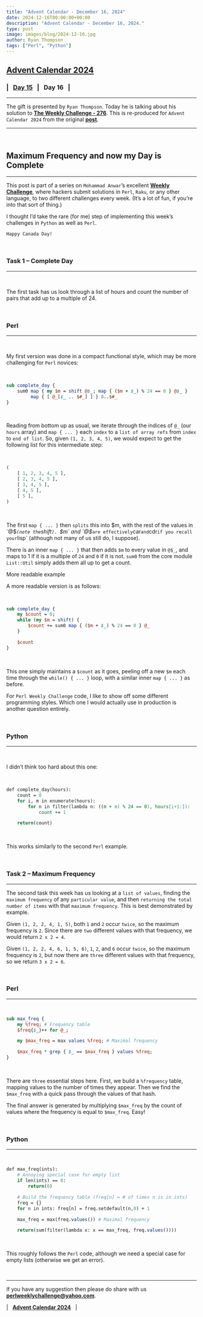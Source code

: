 ```yaml
---
title: "Advent Calendar - December 16, 2024"
date: 2024-12-16T00:00:00+00:00
description: "Advent Calendar - December 16, 2024."
type: post
image: images/blog/2024-12-16.jpg
author: Ryan Thompson
tags: ["Perl", "Python"]
---
```


## [**Advent Calendar 2024**](/blog/advent-calendar-2024)
### | &nbsp; [**Day 15**](/blog/advent-calendar-2024-12-15) &nbsp; | &nbsp; **Day 16** &nbsp; |
***

The gift is presented by `Ryan Thompson`. Today he is talking about his solution to [**The Weekly Challenge - 276**](/blog/perl-weekly-challenge-276). This is re-produced for `Advent Calendar 2024` from the original [**post**](https://ry.ca/2024/07/pwc-276-complete-day-and-maximum-frequency/).

***

<br>

## Maximum Frequency and now my Day is Complete
***

This post is part of a series on `Mohammad Anwar`’s excellent [**Weekly Challenge**](https://theweeklychallenge.org/challenges), where hackers submit solutions in `Perl`, `Raku`, or any other language, to two different challenges every week. (It’s a lot of fun, if you’re into that sort of thing.)

I thought I’d take the rare (for me) step of implementing this week’s challenges in `Python` as well as `Perl`.

`Happy Canada Day!`

<br>

### Task 1 – Complete Day
***

<br>

The first task has us look through a list of hours and count the number of pairs that add up to a multiple of 24.

<br>

### Perl
***

<br>

My first version was done in a compact functional style, which may be more challenging for `Perl` novices:

<br>

```perl
sub complete_day {
    sum0 map { my $m = shift @$_; map { ($m + $_) % 24 == 0 } @$_ }
         map { [ @_[$_ .. $#_] ] } 0..$#_
}
```

<br>

Reading from bottom up as usual, we iterate through the indices of `@_` (our `hours` array) and `map { ... }` each `index` to a `list of array refs` from `index` to `end of list`. So, given `(1, 2, 3, 4, 5)`, we would expect to get the following list for this intermediate step:

<br>

```perl
(
    [ 1, 2, 3, 4, 5 ],
    [ 2, 3, 4, 5 ],
    [ 3, 4, 5 ],
    [ 4, 5 ],
    [ 5 ],
)
```

<br>

The first `map { ... }` then `splits` this into $m, with the rest of the values in `@$_` (note the `shift`). `$m` and `@$_` are effectively `car` and `cdr` if you recall your `lisp` (although not many of us still do, I suppose).

There is an inner `map { ... }` that then adds `$m` to every value in `@$_`, and maps to 1 if it is a multiple of `24` and `0` if it is not. `sum0` from the core module `List::Util` simply adds them all up to get a count.

More readable example

A more readable version is as follows:

<br>

```perl
sub complete_day {
    my $count = 0;
    while (my $m = shift) {
        $count += sum0 map { ($m + $_) % 24 == 0 } @_
    }

    $count
}
```

<br>

This one simply maintains a `$count` as it goes, peeling off a new `$m` each time through the `while() { ... }` loop, with a similar inner `map { ... }` as before.

For `Perl Weekly Challenge` code, I like to show off some different programming styles. Which one I would actually use in production is another question entirely.

<br>

### Python
***

<br>

I didn’t think too hard about this one:

<br>

```perl
def complete_day(hours):
    count = 0
    for i, m in enumerate(hours):
        for n in filter(lambda n: ((m + n) % 24 == 0), hours[i+1:]):
            count += 1

    return(count)
```

<br>

This works similarly to the second `Perl` example.

<br>

### Task 2 – Maximum Frequency
***

The second task this week has us looking at a `list of values`, finding the `maximum frequency` of any `particular value`, and then `returning the total number of items` with that `maximum frequency`. This is best demonstrated by example.

Given `(1, 2, 2, 4, 1, 5)`, both `1` and `2` occur `twice`, so the maximum frequency is `2`. Since there are `two` different values with that frequency, we would return `2 x 2 = 4`.

Given `(1, 2, 2, 4, 6, 1, 5, 6)`, `1`, `2`, and `6` occur `twice`, so the maximum frequency is `2`, but now there are `three` different values with that frequency, so we return `3 x 2 = 6`.

<br>

### Perl
***

<br>

```perl
sub max_freq {
    my %freq; # Frequency table
    $freq{$_}++ for @_;

    my $max_freq = max values %freq; # Maximal frequency

    $max_freq * grep { $_ == $max_freq } values %freq;
}
```

<br>

There are `three` essential steps here. First, we build a `%frequency` table, mapping values to the number of times they appear. Then we find the `$max_freq` with a quick pass through the values of that hash.

The final answer is generated by multiplying `$max_freq` by the count of values where the frequency is equal to `$max_freq`. Easy!

<br>

### Python
***

<br>

```perl
def max_freq(ints):
    # Annoying special case for empty list
    if len(ints) == 0:
        return(0)

    # Build the frequency table (freq[n] = # of times n is in ints)
    freq = {}
    for n in ints: freq[n] = freq.setdefault(n,0) + 1

    max_freq = max(freq.values()) # Maximal frequency

    return(sum(filter(lambda x: x == max_freq, freq.values())))
```

<br>

This roughly follows the `Perl` code, although we need a special case for empty lists (otherwise we get an error).

<br>

***

If you have any suggestion then please do share with us **<perlweeklychallenge@yahoo.com>**.

| &nbsp; [**Advent Calendar 2024**](/blog/advent-calendar-2024) &nbsp; |
